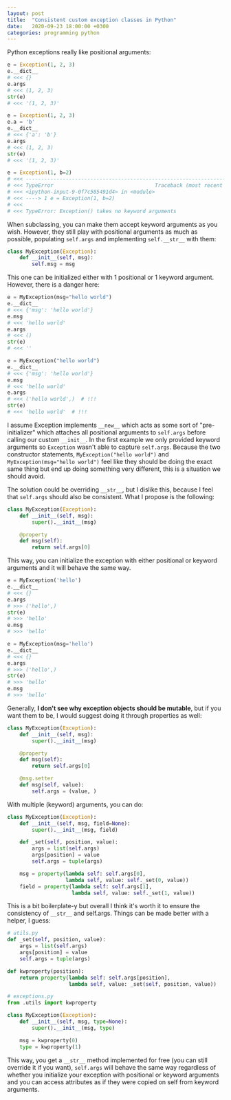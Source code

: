 ```yaml
---
layout: post
title:  "Consistent custom exception classes in Python"
date:   2020-09-23 18:00:00 +0300
categories: programming python
---
```


Python exceptions really like positional arguments:

```python
e = Exception(1, 2, 3)
e.__dict__
# <<< {}
e.args
# <<< (1, 2, 3)
str(e)
# <<< '(1, 2, 3)'
```

```python
e = Exception(1, 2, 3)
e.a = 'b'
e.__dict__
# <<< {'a': 'b'}
e.args
# <<< (1, 2, 3)
str(e)
# <<< '(1, 2, 3)'
```

```python
e = Exception(1, b=2)
# <<< ---------------------------------------------------------------------------
# <<< TypeError                                 Traceback (most recent call last)
# <<< <ipython-input-9-0f7c585491d4> in <module>
# <<< ----> 1 e = Exception(1, b=2)
# <<<
# <<< TypeError: Exception() takes no keyword arguments
```

When subclassing, you can make them accept keyword arguments as you wish.
However, they still play with positional arguments as much as possible,
populating `self.args` and implementing `self.__str__` with them:

```python
class MyException(Exception):
    def __init__(self, msg):
        self.msg = msg
```

This one can be initialized either with 1 positional or 1 keyword argument.
However, there is a danger here:

```python
e = MyException(msg="hello world")
e.__dict__
# <<< {'msg': 'hello world'}
e.msg
# <<< 'hello world'
e.args
# <<< ()
str(e)
# <<< ''
```

```python
e = MyException("hello world")
e.__dict__
# <<< {'msg': 'hello world'}
e.msg
# <<< 'hello world'
e.args
# <<< ('hello world',)  # !!!
str(e)
# <<< 'hello world'  # !!!
```

I assume Exception implements `__new__` which acts as some sort of
"pre-initializer" which attaches all positional arguments to `self.args` before
calling our custom `__init__`. In the first example we only provided keyword
arguments so `Exception` wasn't able to capture `self.args`. Because the two
constructor statements, `MyException("hello world")` and
`MyException(msg="hello world")` feel like they should be doing the exact same
thing but end up doing something very different, this is a situation we should
avoid.

The solution could be overriding `__str__`, but I dislike this, because I feel
that `self.args` should also be consistent. What I propose is the following:

```python
class MyException(Exception):
    def __init__(self, msg):
        super().__init__(msg)

    @property
    def msg(self):
        return self.args[0]
```

This way, you can initialize the exception with either positional or keyword
arguments and it will behave the same way.

```python
e = MyException('hello')
e.__dict__
# <<< {}
e.args
# >>> ('hello',)
str(e)
# >>> 'hello'
e.msg
# >>> 'hello'
```

```python
e = MyException(msg='hello')
e.__dict__
# <<< {}
e.args
# >>> ('hello',)
str(e)
# >>> 'hello'
e.msg
# >>> 'hello'
```

Generally, **I don't see why exception objects should be mutable**, but if you
want them to be, I would suggest doing it through properties as well:

```python
class MyException(Exception):
    def __init__(self, msg):
        super().__init__(msg)

    @property
    def msg(self):
        return self.args[0]

    @msg.setter
    def msg(self, value):
        self.args = (value, )
```

With multiple (keyword) arguments, you can do:

```python
class MyException(Exception):
    def __init__(self, msg, field=None):
        super().__init__(msg, field)

    def _set(self, position, value):
        args = list(self.args)
        args[position] = value
        self.args = tuple(args)

    msg = property(lambda self: self.args[0],
                   lambda self, value: self._set(0, value))
    field = property(lambda self: self.args[1],
                     lambda self, value: self._set(1, value))
```

This is a bit boilerplate-y but overall I think it's worth it to ensure the
consistency of `__str__` and self.args. Things can be made better with a
helper, I guess:

```python
# utils.py
def _set(self, position, value):
    args = list(self.args)
    args[position] = value
    self.args = tuple(args)

def kwproperty(position):
    return property(lambda self: self.args[position],
                    lambda self, value: _set(self, position, value))

# exceptions.py
from .utils import kwproperty

class MyException(Exception):
    def __init__(self, msg, type=None):
        super().__init__(msg, type)

    msg = kwproperty(0)
    type = kwproperty(1)
```

This way, you get a `__str__` method implemented for free (you can still
override it if you want), `self.args` will behave the same way regardless of
whether you initialize your exception with positional or keyword arguments and
you can access attributes as if they were copied on self from keyword
arguments.
